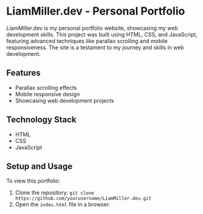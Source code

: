 # LiamMiller.dev - Personal Portfolio

LiamMiller.dev is my personal portfolio website, showcasing my web development skills. This project was built using HTML, CSS, and JavaScript, featuring advanced techniques like parallax scrolling and mobile responsiveness. The site is a testament to my journey and skills in web development.

## Features
- Parallax scrolling effects
- Mobile responsive design
- Showcasing web development projects

## Technology Stack
- HTML
- CSS
- JavaScript

## Setup and Usage
To view this portfolio:
1. Clone the repository: `git clone https://github.com/yourusername/LiamMiller.dev.git`
2. Open the `index.html` file in a browser.
